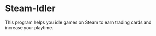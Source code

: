 # Steam-Idler
This program helps you idle games on Steam to earn trading cards and increase your playtime.
